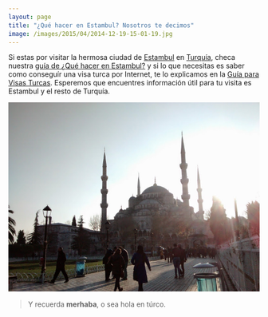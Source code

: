 ```yaml
---
layout: page
title: "¿Qué hacer en Estambul? Nosotros te decimos"
image: /images/2015/04/2014-12-19-15-01-19.jpg
---
```

Si estas por visitar la hermosa ciudad de [Estambul](/tag/estambul) en [Turquía](/tag/turquia), checa nuestra [guía de ¿Qué hacer en Estambul?](/estambul) y si lo que necesitas es saber como conseguír una visa turca por Internet, te lo explicamos en la [Guía para Visas Turcas](/conseguir-una-visa-turca/). Esperemos que encuentres información útil para tu visita es Estambul y el resto de Turquía.

![Vista de Estambul](/images/2015/04/2014-12-19-15-01-19-1.jpg)

> Y recuerda **merhaba**, o sea hola en túrco.
